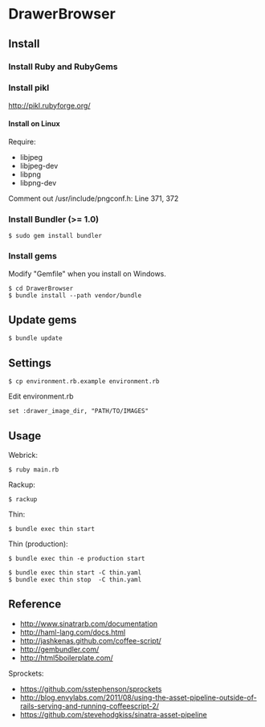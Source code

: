 # DrawerBrowser

## Install

### Install Ruby and RubyGems

### Install pikl

<http://pikl.rubyforge.org/>

#### Install on Linux

Require:

- libjpeg
- libjpeg-dev
- libpng
- libpng-dev

Comment out /usr/include/pngconf.h: Line 371, 372

### Install Bundler (>= 1.0)

    $ sudo gem install bundler

### Install gems

Modify "Gemfile" when you install on Windows.

    $ cd DrawerBrowser
    $ bundle install --path vendor/bundle

## Update gems

    $ bundle update

## Settings

    $ cp environment.rb.example environment.rb

Edit environment.rb

    set :drawer_image_dir, "PATH/TO/IMAGES"

## Usage

Webrick:

    $ ruby main.rb

Rackup:

    $ rackup

Thin:

    $ bundle exec thin start

Thin (production):

    $ bundle exec thin -e production start

    $ bundle exec thin start -C thin.yaml
    $ bundle exec thin stop  -C thin.yaml

## Reference

- <http://www.sinatrarb.com/documentation>
- <http://haml-lang.com/docs.html>
- <http://jashkenas.github.com/coffee-script/>
- <http://gembundler.com/>
- <http://html5boilerplate.com/>

Sprockets:

- <https://github.com/sstephenson/sprockets>
- <http://blog.envylabs.com/2011/08/using-the-asset-pipeline-outside-of-rails-serving-and-running-coffeescript-2/>
- <https://github.com/stevehodgkiss/sinatra-asset-pipeline>
